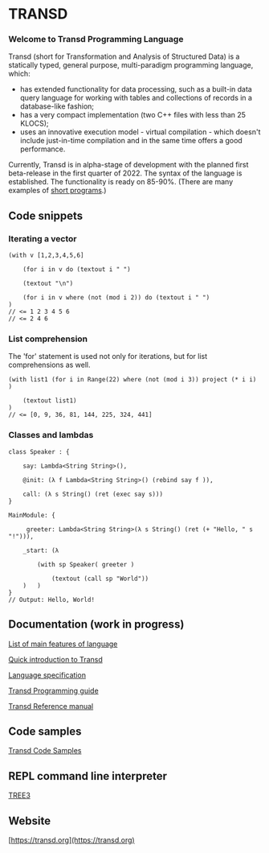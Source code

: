 # TRANSD
### Welcome to Transd Programming Language

 Transd (short for Transformation and Analysis of Structured Data) is a statically typed, general purpose, multi-paradigm programming language, which:

 * has extended functionality for data processing, such as a built-in data query language for working with tables and collections of records in a database-like fashion;
 * has a very compact implementation (two C++ files with less than 25 KLOCS);
 * uses an innovative execution model - virtual compilation - which doesn't include just-in-time compilation and in the same time offers a good performance.

Currently, Transd is in alpha-stage of development with the planned first 
beta-release in the first quarter of 2022. The syntax of the language is established. The functionality is ready on  85-90%. (There are many examples of [short programs](https://transd.org/doc/rosexamp.html).)

## Code snippets

### Iterating a vector

```
(with v [1,2,3,4,5,6] 

    (for i in v do (textout i " ")

    (textout "\n")

    (for i in v where (not (mod i 2)) do (textout i " ")
)
// <= 1 2 3 4 5 6
// <= 2 4 6
```

### List comprehension
The 'for' statement is used not only for iterations, but for list comprehensions as well.

```
(with list1 (for i in Range(22) where (not (mod i 3)) project (* i i) )

    (textout list1)
)
// <= [0, 9, 36, 81, 144, 225, 324, 441] 
```

### Classes and lambdas

```
class Speaker : {

    say: Lambda<String String>(),

    @init: (λ f Lambda<String String>() (rebind say f )),

    call: (λ s String() (ret (exec say s)))
}

MainModule: {

     greeter: Lambda<String String>(λ s String() (ret (+ "Hello, " s "!"))),

    _start: (λ 

        (with sp Speaker( greeter )

            (textout (call sp "World"))
    )   )
}
// Output: Hello, World!
```

## Documentation (work in progress)

[List of main features of language](https://transd.org/highlights.html)

[Quick introduction to Transd](https://github.com/transd-lang/transd/tree/master/QuickIntro)

[Language specification](https://github.com/transd-lang/transd/tree/master/Specification)

[Transd Programming guide](https://transd.org/doc/split/mainguide.html)

[Transd Reference manual](https://transd.org/doc/split/main.html)

## Code samples

[Transd Code Samples](https://transd.org/doc/rosexamp.html)

## REPL command line interpreter

[TREE3](https://github.com/transd-lang/tree3)

## Website

[https://transd.org](https://transd.org)


